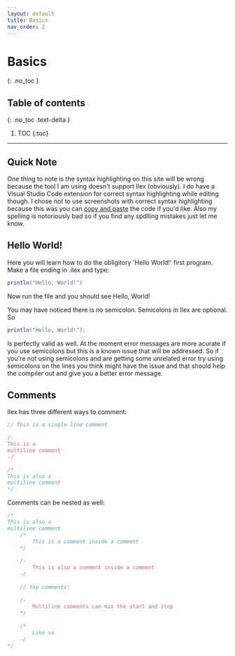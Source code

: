 ```yaml
---
layout: default
title: Basics
nav_order: 2
---
```


# Basics
{: .no_toc }

## Table of contents
{: .no_toc .text-delta }

1. TOC
{:toc}

---
## Quick Note

One thing to note is the syntax highlighting on this site will be wrong because the tool I am using doesn't support Ilex (obviously). I do have a Visual Studio Code extension for correct syntax highlighting while editing though. I chose not to use screenshots with correct syntax highlighting because this was you can [copy and paste](https://i.redd.it/owi4ob8qjzw61.jpg) the code if you'd like. Also my spelling is notoriously bad so if you find any spdlling mistakes just let me know.

## Hello World!

Here you will learn how to do the obligitory 'Hello World!' first program. Make a file ending in .ilex and type:

```cs
println("Hello, World!")
```

Now run the file and you should see Hello, World!

You may have noticed there is no semicolon. Semicolons in Ilex are optional. So

```cs
println("Hello, World!");
```

Is perfectly valid as well. At the moment error messages are more acurate if you use semicolons but this is a known issue that will be addressed. So if you're not using semicolons and are getting some unrelated error try using semicolons on the lines you think might have the issue and that should help the compiler out and give you a better error message.


## Comments

Ilex has three different ways to comment:

```ts
// This is a single line comment

/-
This is a
multiline comment
-/

/*
This is also a
multiline comment
*/
```

Comments can be nested as well:

```ts
/*
This is also a
multiline comment
    /*
        This is a comment inside a comment
    */
    
    /-
        This is also a comment inside a comment
    -/
    
    // Yay comments!
    
    /-
        Multiline comments can mix the start and stop
    */
    
    /*
        Like so
    -/
*/
```
